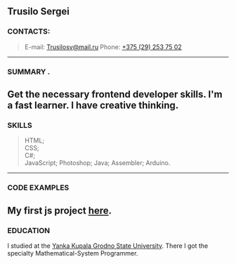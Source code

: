
## Trusilo Sergei

### CONTACTS:
> E-mail: Trusilosv@mail.ru 
> Phone: [+375 (29) 253 75 02](tel:+375292537502)  
---
### SUMMARY .
Get the necessary frontend developer skills. I'm a fast learner. I have creative thinking.
---
### SKILLS
> HTML;  
> CSS;  
> C#;  
> JavaScript;
> Photoshop;
> Java;
> Assembler;
> Arduino.
---
### CODE EXAMPLES
My first js project [here](https://github.com/trusilosv/calculate).
---
### EDUCATION 
I studied at the [Yanka Kupala Grodno State University](https://www.grsu.by/). There I got the specialty Mathematical-System Programmer.
